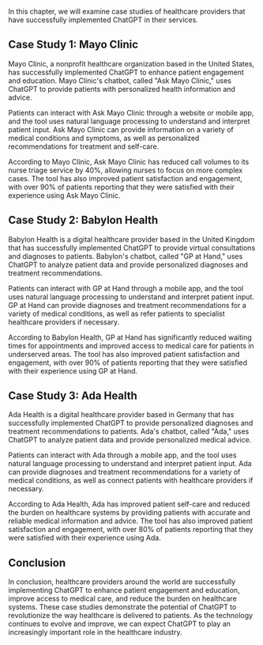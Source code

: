 
In this chapter, we will examine case studies of healthcare providers that have successfully implemented ChatGPT in their services.

Case Study 1: Mayo Clinic
-------------------------

Mayo Clinic, a nonprofit healthcare organization based in the United States, has successfully implemented ChatGPT to enhance patient engagement and education. Mayo Clinic's chatbot, called "Ask Mayo Clinic," uses ChatGPT to provide patients with personalized health information and advice.

Patients can interact with Ask Mayo Clinic through a website or mobile app, and the tool uses natural language processing to understand and interpret patient input. Ask Mayo Clinic can provide information on a variety of medical conditions and symptoms, as well as personalized recommendations for treatment and self-care.

According to Mayo Clinic, Ask Mayo Clinic has reduced call volumes to its nurse triage service by 40%, allowing nurses to focus on more complex cases. The tool has also improved patient satisfaction and engagement, with over 90% of patients reporting that they were satisfied with their experience using Ask Mayo Clinic.

Case Study 2: Babylon Health
----------------------------

Babylon Health is a digital healthcare provider based in the United Kingdom that has successfully implemented ChatGPT to provide virtual consultations and diagnoses to patients. Babylon's chatbot, called "GP at Hand," uses ChatGPT to analyze patient data and provide personalized diagnoses and treatment recommendations.

Patients can interact with GP at Hand through a mobile app, and the tool uses natural language processing to understand and interpret patient input. GP at Hand can provide diagnoses and treatment recommendations for a variety of medical conditions, as well as refer patients to specialist healthcare providers if necessary.

According to Babylon Health, GP at Hand has significantly reduced waiting times for appointments and improved access to medical care for patients in underserved areas. The tool has also improved patient satisfaction and engagement, with over 90% of patients reporting that they were satisfied with their experience using GP at Hand.

Case Study 3: Ada Health
------------------------

Ada Health is a digital healthcare provider based in Germany that has successfully implemented ChatGPT to provide personalized diagnoses and treatment recommendations to patients. Ada's chatbot, called "Ada," uses ChatGPT to analyze patient data and provide personalized medical advice.

Patients can interact with Ada through a mobile app, and the tool uses natural language processing to understand and interpret patient input. Ada can provide diagnoses and treatment recommendations for a variety of medical conditions, as well as connect patients with healthcare providers if necessary.

According to Ada Health, Ada has improved patient self-care and reduced the burden on healthcare systems by providing patients with accurate and reliable medical information and advice. The tool has also improved patient satisfaction and engagement, with over 80% of patients reporting that they were satisfied with their experience using Ada.

Conclusion
----------

In conclusion, healthcare providers around the world are successfully implementing ChatGPT to enhance patient engagement and education, improve access to medical care, and reduce the burden on healthcare systems. These case studies demonstrate the potential of ChatGPT to revolutionize the way healthcare is delivered to patients. As the technology continues to evolve and improve, we can expect ChatGPT to play an increasingly important role in the healthcare industry.
